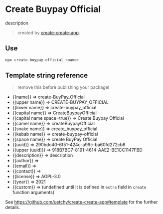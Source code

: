 # Create Buypay Official

description

> created by [create-create-app](https://github.com/uetchy/create-create-app/blob/master/README.md).

## Use

```bash
npx create-buypay-official <name>
```

## Template string reference

> remove this before publishing your package!

- {{name}} => create-BuyPay_Official
- {{upper name}} => CREATE-BUYPAY_OFFICIAL
- {{lower name}} => create-buypay_official
- {{capital name}} => CreateBuypayOfficial
- {{capital name space=true}} => Create Buypay Official
- {{camel name}} => createBuypayOfficial
- {{snake name}} => create_buypay_official
- {{kebab name}} => create-buypay-official
- {{space name}} => create BuyPay Official
- {{uuid}} => 290bdc40-6f51-424c-a99c-ba60fd272cb8
- {{upper (uuid)}} => 918B7BC7-8191-4614-AAE2-BE1CC1147FBD
- {{description}} => description
- {{author}} => 
- {{email}} => 
- {{contact}} => 
- {{license}} => AGPL-3.0
- {{year}} => 2021
- {{custom}} =>  (undefined until it is defined in `extra` field in `create` function arguments)

See https://github.com/uetchy/create-create-app#template for the further details.
